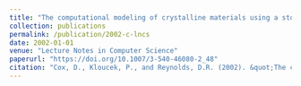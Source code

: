 ```yaml
---
title: "The computational modeling of crystalline materials using a stochastic variational principle"
collection: publications
permalink: /publication/2002-c-lncs
date: 2002-01-01
venue: "Lecture Notes in Computer Science"
paperurl: "https://doi.org/10.1007/3-540-46080-2_48"
citation: "Cox, D., Kloucek, P., and Reynolds, D.R. (2002). &quot;The computational modeling of crystalline materials using a stochastic variational principle.&quot; In: Sloot, P.M.A., Hoekstra, A.G., Tan, C.J.K., Dongarra, J.J. (eds) Computational Science -- ICCS 2002. ICCS 2002. <i>Lecture Notes in Computer Science</i>, vol 2330. Springer, Berlin, Heidelberg."
---
```

